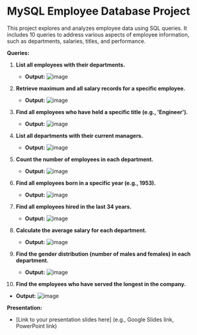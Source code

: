 # MySQL Employee Database Project

This project explores and analyzes employee data using SQL queries. It includes 10 queries to address various aspects of employee information, such as departments, salaries, titles, and performance. 

**Queries:**

1. **List all employees with their departments.**
   - **Output:** ![image](https://github.com/user-attachments/assets/484afbff-e3a6-4814-9cfa-8a04fcce1f41)

2. **Retrieve maximum and all salary records for a specific employee.**
   - **Output:** ![image](https://github.com/user-attachments/assets/7c98a788-89b0-4114-aa94-945dffc50ca7)


3. **Find all employees who have held a specific title (e.g., 'Engineer').**
   - **Output:** ![image](https://github.com/user-attachments/assets/6937e8ee-c3ca-4d11-bad1-cb887f89b1d4)


4. **List all departments with their current managers.**
   - **Output:** ![image](https://github.com/user-attachments/assets/d2436569-5135-4cc4-ae8f-cbc563bcc026)


5. **Count the number of employees in each department.**
   - **Output:** ![image](https://github.com/user-attachments/assets/f21b49fc-a8c0-40ee-99e6-369e8b5fc239)

6. **Find all employees born in a specific year (e.g., 1953).**
   - **Output:** ![image](https://github.com/user-attachments/assets/034f7c1f-6f3e-439d-8840-cee9d10ca77b)


7. **Find all employees hired in the last 34 years.**
   - **Output:** ![image](https://github.com/user-attachments/assets/e228dd08-edc0-4780-8dce-3206f4fde51c)


8. **Calculate the average salary for each department.**
   - **Output:** ![image](https://github.com/user-attachments/assets/93c119f7-89d5-4fb6-8c4e-3b49b069d339)


9. **Find the gender distribution (number of males and females) in each department.**
   - **Output:** ![image](https://github.com/user-attachments/assets/22e776d6-2faf-49ed-a15c-0565aa615a6f)

10. **Find the employees who have served the longest in the company.**
   - **Output:** ![image](https://github.com/user-attachments/assets/f27a5c38-b170-4231-b91e-21d43a3e226c)


**Presentation:**

* [Link to your presentation slides here] (e.g., Google Slides link, PowerPoint link)



